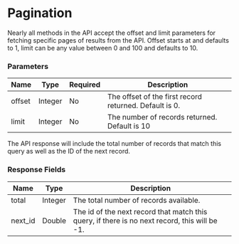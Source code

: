 # Pagination

Nearly all methods in the API accept the offset and limit parameters for fetching specific pages of results from the API.
Offset starts at and defaults to 1, limit can be any value between 0 and 100 and defaults to 10.

### Parameters			
Name  | Type  |  Required | Description   
------|-------|-----------|------------
offset  | Integer  | No  | The offset of the first record returned. Default is 0.
limit | Integer  |  No | 	The number of records returned. Default is 10


The API response will include the total number of records that match this query as well as the ID of the next record.

### Response Fields
Name | Type | Description
-----|-------|-----------
total |	Integer | The total number of records available.
next_id | Double | The id of the next record that match this query, if there is no next record, this will be -1.
